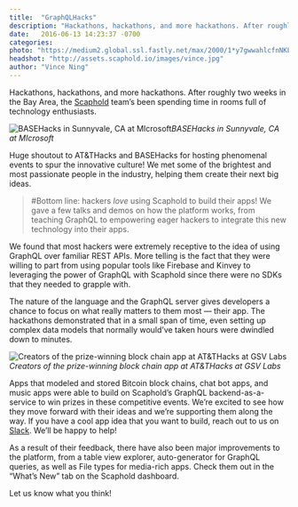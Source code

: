 ```yaml
---
title:  "GraphQLHacks"
description: "Hackathons, hackathons, and more hackathons. After roughly two weeks in the Bay Area, the Scaphold team’s been spending time in rooms full…"
date:   2016-06-13 14:23:37 -0700
categories:
photo: "https://medium2.global.ssl.fastly.net/max/2000/1*y7gwwahlcfnNKLGpSdXG9g.png"
headshot: "http://assets.scaphold.io/images/vince.jpg"
author: "Vince Ning"
---
```


Hackathons, hackathons, and more hackathons. After roughly two weeks in the Bay Area, the [Scaphold](https://scaphold.io) team’s been spending time in rooms full of technology enthusiasts.

![BASEHacks in Sunnyvale, CA at MIcrosoft](https://medium2.global.ssl.fastly.net/max/2000/1*y7gwwahlcfnNKLGpSdXG9g.png)*BASEHacks in Sunnyvale, CA at MIcrosoft*

Huge shoutout to AT&THacks and BASEHacks for hosting phenomenal events to spur the innovative culture! We met some of the brightest and most passionate people in the industry, helping them create their next big ideas.
> #Bottom line: hackers *love* using Scaphold to build their apps! We gave a few talks and demos on how the platform works, from teaching GraphQL to empowering eager hackers to integrate this new technology into their apps.

We found that most hackers were extremely receptive to the idea of using GraphQL over familiar REST APIs. More telling is the fact that they were willing to part from using popular tools like Firebase and Kinvey to leveraging the power of GraphQL with Scaphold since there were no SDKs that they needed to grapple with.

The nature of the language and the GraphQL server gives developers a chance to focus on what really matters to them most — their app. The hackathons demonstrated that in a small span of time, even setting up complex data models that normally would’ve taken hours were dwindled down to minutes.

![Creators of the prize-winning block chain app at AT&THacks at GSV Labs](https://medium2.global.ssl.fastly.net/max/6528/1*kCAUskEe9RABhEFKRPBBRQ.jpeg)*Creators of the prize-winning block chain app at AT&THacks at GSV Labs*

Apps that modeled and stored Bitcoin block chains, chat bot apps, and music apps were able to build on Scaphold’s GraphQL backend-as-a-service to win prizes in these competitive events. We’re excited to see how they move forward with their ideas and we’re supporting them along the way. If you have a cool app idea that you want to build, reach out to us on [Slack](http://slack.scaphold.io). We’ll be happy to help!

As a result of their feedback, there have also been major improvements to the platform, from a table view explorer, auto-generator for GraphQL queries, as well as File types for media-rich apps. Check them out in the “What’s New” tab on the Scaphold dashboard.

Let us know what you think!
